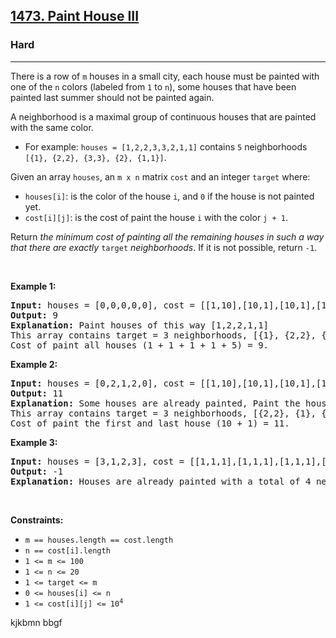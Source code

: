 <h2><a href="https://leetcode.com/problems/paint-house-iii/">1473. Paint House III</a></h2><h3>Hard</h3><hr><div><p>There is a row of <code>m</code> houses in a small city, each house must be painted with one of the <code>n</code> colors (labeled from <code>1</code> to <code>n</code>), some houses that have been painted last summer should not be painted again.</p>

<p>A neighborhood is a maximal group of continuous houses that are painted with the same color.</p>

<ul>
	<li>For example: <code>houses = [1,2,2,3,3,2,1,1]</code> contains <code>5</code> neighborhoods <code>[{1}, {2,2}, {3,3}, {2}, {1,1}]</code>.</li>
</ul>

<p>Given an array <code>houses</code>, an <code>m x n</code> matrix <code>cost</code> and an integer <code>target</code> where:</p>

<ul>
	<li><code>houses[i]</code>: is the color of the house <code>i</code>, and <code>0</code> if the house is not painted yet.</li>
	<li><code>cost[i][j]</code>: is the cost of paint the house <code>i</code> with the color <code>j + 1</code>.</li>
</ul>

<p>Return <em>the minimum cost of painting all the remaining houses in such a way that there are exactly</em> <code>target</code> <em>neighborhoods</em>. If it is not possible, return <code>-1</code>.</p>

<p>&nbsp;</p>
<p><strong>Example 1:</strong></p>

<pre><strong>Input:</strong> houses = [0,0,0,0,0], cost = [[1,10],[10,1],[10,1],[1,10],[5,1]], m = 5, n = 2, target = 3
<strong>Output:</strong> 9
<strong>Explanation:</strong> Paint houses of this way [1,2,2,1,1]
This array contains target = 3 neighborhoods, [{1}, {2,2}, {1,1}].
Cost of paint all houses (1 + 1 + 1 + 1 + 5) = 9.
</pre>

<p><strong>Example 2:</strong></p>

<pre><strong>Input:</strong> houses = [0,2,1,2,0], cost = [[1,10],[10,1],[10,1],[1,10],[5,1]], m = 5, n = 2, target = 3
<strong>Output:</strong> 11
<strong>Explanation:</strong> Some houses are already painted, Paint the houses of this way [2,2,1,2,2]
This array contains target = 3 neighborhoods, [{2,2}, {1}, {2,2}]. 
Cost of paint the first and last house (10 + 1) = 11.
</pre>

<p><strong>Example 3:</strong></p>

<pre><strong>Input:</strong> houses = [3,1,2,3], cost = [[1,1,1],[1,1,1],[1,1,1],[1,1,1]], m = 4, n = 3, target = 3
<strong>Output:</strong> -1
<strong>Explanation:</strong> Houses are already painted with a total of 4 neighborhoods [{3},{1},{2},{3}] different of target = 3.
</pre>

<p>&nbsp;</p>
<p><strong>Constraints:</strong></p>

<ul>
	<li><code>m == houses.length == cost.length</code></li>
	<li><code>n == cost[i].length</code></li>
	<li><code>1 &lt;= m &lt;= 100</code></li>
	<li><code>1 &lt;= n &lt;= 20</code></li>
	<li><code>1 &lt;= target &lt;= m</code></li>
	<li><code>0 &lt;= houses[i] &lt;= n</code></li>
	<li><code>1 &lt;= cost[i][j] &lt;= 10<sup>4</sup></code></li>
</ul>
</div>


kjkbmn
bbgf
